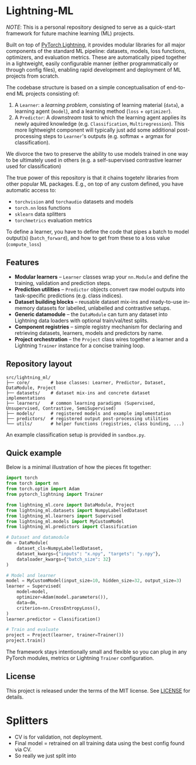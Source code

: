 # Lightning-ML

*NOTE*: This is a personal repository designed to serve as a quick-start framework for future machine learning (ML) projects.

Built on top of [PyTorch Lightning](https://www.pytorchlightning.ai/), it provides modular libraries for all major components of the standard ML pipeline: datasets, models, loss functions, optimizers, and evaluation metrics. These are automatically piped together in a lightweight, easily configurable manner (either programmatically or through config files), enabling rapid development and deployment of ML projects from scratch.

The codebase structure is based on a simple conceptualisation of end-to-end ML projects consisting of:
1. A `Learner`: a *learning problem*, consisting of learning material (`data`), a learning agent (`model`), and a learning method (`loss` + `optimizer`).
2. A `Predictor`: A *downstream task* to which the learning agent applies its newly aquired knowledge (e.g. `Classification`, `Multiregression`). This more lightweight component will typically just add some additional post-processing steps to `Learner`'s outputs (e.g. softmax + argmax for classification).

We divorce the two to preserve the ability to use models trained in one way to be ultimately used in others (e.g. a self-supervised contrastive learner used for classification)

The true power of this repository is that it chains togetehr libraries from other popular ML packages. E.g., on top of any custom defined, you have automatic access to:

* `torchvision` and `torchaudio` datasets and models
* `torch.nn` loss functions
* `sklearn` data splitters
* `torchmetrics` evaluation metrics


To define a learner, you have to define the code that pipes a batch to model output(s) (`batch_forward`), and how to get from these to a loss value (`compute_loss`)

## Features

- **Modular learners** – `Learner` classes wrap your `nn.Module` and define the training, validation and prediction steps.
- **Prediction utilities** – `Predictor` objects convert raw model outputs into task-specific predictions (e.g. class indices).
- **Dataset building blocks** – reusable dataset mix-ins and ready-to-use in-memory datasets for labelled, unlabelled and contrastive setups.
- **Generic datamodule** – the `DataModule` can turn any dataset into Lightning data loaders with optional train/val/test splits.
- **Component registries** – simple registry mechanism for declaring and retrieving
  datasets, learners, models and predictors by name.
- **Project orchestration** – the `Project` class wires together a learner and a Lightning `Trainer` instance for a concise training loop.

## Repository layout

```
src/lightning_ml/
├── core/        # base classes: Learner, Predictor, Dataset, DataModule, Project
├── datasets/    # dataset mix-ins and concrete dataset implementations
├── learners/    # common learning paradigms (Supervised, Unsupervised, Contrastive, SemiSupervised)
├── models/      # registered models and example implementation
├── predictors/  # registered output post-processing utilities
└── utils/       # helper functions (registries, class binding, ...)
```

An example classification setup is provided in `sandbox.py`.

## Quick example

Below is a minimal illustration of how the pieces fit together:

```python
import torch
from torch import nn
from torch.optim import Adam
from pytorch_lightning import Trainer

from lightning_ml.core import DataModule, Project
from lightning_ml.datasets import NumpyLabelledDataset
from lightning_ml.learners import Supervised
from lightning_ml.models import MyCustomModel
from lightning_ml.predictors import Classification

# Dataset and datamodule
dm = DataModule(
    dataset_cls=NumpyLabelledDataset,
    dataset_kwargs={"inputs": "x.npy", "targets": "y.npy"},
    dataloader_kwargs={"batch_size": 32}
)

# Model and learner
model = MyCustomModel(input_size=10, hidden_size=32, output_size=3)
learner = Supervised(
    model=model,
    optimizer=Adam(model.parameters()),
    data=dm,
    criterion=nn.CrossEntropyLoss(),
)
learner.predictor = Classification()

# Train and evaluate
project = Project(learner, trainer=Trainer())
project.train()
```

The framework stays intentionally small and flexible so you can plug in any PyTorch modules, metrics or Lightning `Trainer` configuration.

## License

This project is released under the terms of the MIT license. See [LICENSE](LICENSE) for details.


# Splitters
* CV is for validation, not deployment.
* Final model = retrained on all training data using the best config found via CV.
* So really we just split into
